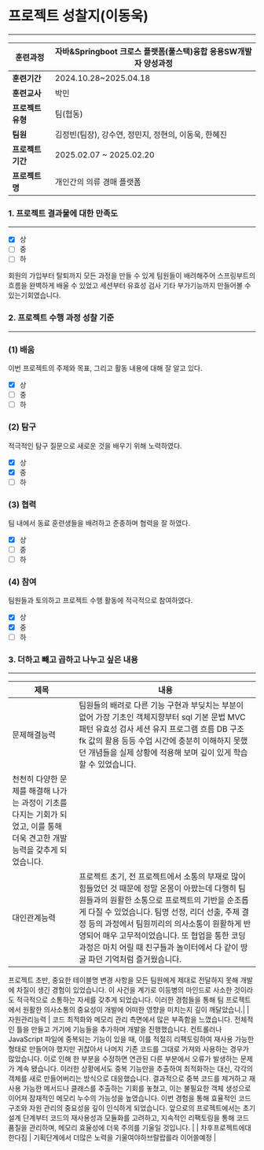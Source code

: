 # 프로젝트 성찰지(이동욱)

---

| **훈련과정** | 자바&Springboot 크로스 플랫폼(풀스택)융합 응용SW개발자 양성과정 |
| --- | --- |
| **훈련기간** | 2024.10.28~2025.04.18 |
| **훈련교사** | 박민 |
| **프로젝트 유형** | 팀(협동) |
| **팀원** | 김정빈(팀장), 강수연, 정민지, 정현의, 이동욱, 한혜진 |
| **프로젝트 기간** | 2025.02.07 ~ 2025.02.20 |
| **프로젝트명** | 개인간의 의류 경매 플랫폼 |

### 1. 프로젝트 결과물에 대한 만족도

---

- [x]  상
- [ ]  중
- [ ]  하

회원의 가입부터 탈퇴까지 모든 과정을 만들 수 있게 팀원들이 배려해주어 스프링부트의 흐름을 완벽하게 배울 수 있었고
세션부터 유효성 검사 기타 부가기능까지 만들어볼 수 있는기회였습니다.

</aside>

### 2. 프로젝트 수행 과정 성찰 기준

---

### (1) 배움

이번 프로젝트의 주제와 목표, 그리고 활동 내용에 대해 잘 알고 있다.

- [x]  상
- [ ]  중
- [ ]  하

### (2) 탐구

적극적인 탐구 질문으로 새로운 것을 배우기 위해 노력하였다.

- [x]  상
- [x]  중
- [ ]  하

### (3) 협력

팀 내에서 동료 훈련생들을 배려하고 준종하며 협력을 잘 하였다.

- [x]  상
- [ ]  중
- [ ]  하

### (4) 참여

팀원들과 토의하고 프로젝트 수행 활동에 적극적으로 참여하였다.

- [x]  상
- [x]  중
- [ ]  하

### 3. 더하고 빼고 곱하고 나누고 싶은 내용

---

| 제목 | 내용 |
| --- | --- |
| 문제해결능력 | 팀원들의 배려로 다른 기능 구현과 부딪치는 부분이 없어 가장 기초인 객체지향부터 sql 기본 문법 MVC 패턴 유효성 검사 세션 유지 프로그램 흐름 DB 구조 fk 값의 활용 등등 수업 시간에 충분히 이해하지 못했던 개념들을 실제 상황에 적용해 보며 깊이 있게 학습할 수 있었습니다.
천천히 다양한 문제를 해결해 나가는 과정이 기초를 다지는 기회가 되었고, 이를 통해 더욱 견고한 개발 능력을 갖추게 되었습니다.|
| 대인관계능력 | 프로젝트 초기, 전 프로젝트에서 소통의 부재로 많이 힘들었던 것 때문에 정말 온몸이 아팠는데 다행히 팀원들과의 원활한 소통으로 프로젝트의 기반을 순조롭게 다질 수 있었습니다. 팀명 선정, 리더 선출, 주제 결정 등의 과정에서 팀원끼리의 의사소통이 원활하게 반영되어 매우 고무적이었습니다. 또 협업을 통한 코딩 과정은 마치 어릴 때 친구들과 놀이터에서 다 같이 땅굴 파던 기억처럼 즐거웠습니다. 
프로젝트 초반, 중요한 테이블명 변경 사항을 모든 팀원에게 제대로 전달하지 못해 개발에 차질이 생긴 경험이 있었습니다. 
이 사건을 계기로 이등병의 마인드로 사소한 것이라도 적극적으로 소통하는 자세를 갖추게 되었습니다. 이러한 경험들을 통해 팀 프로젝트에서 원활한 의사소통의 중요성이 개발에 어떠한 영향을 미치는지 깊이 깨달았습니.|
| 자원관리능력 | 코드 최적화와 메모리 관리 측면에서 많은 부족함을 느꼈습니다. 전체적인 틀을 만들고 거기에 기능들을 추가하며 개발을 진행했습니다. 컨트롤러나 JavaScript 파일에 중복되는 기능이 있을 때, 이를 적절히 리팩토링하여 재사용 가능한 형태로 만들어야 했지만 귀찮아서 나머지 기존 코드를 그대로 가져와 사용하는 경우가 많았습니다. 이로 인해 한 부분을 수정하면 연관된 다른 부분에서 오류가 발생하는 문제가 계속 됐습니다.
이러한 상황에서도 중복 기능만을 추출하여 최적화하는 대신, 각각의 객체를 새로 만들어버리는 방식으로 대응했습니다. 결과적으로 중복 코드를 제거하고 재사용 가능한 메서드나 클래스를 추출하는 기회를 놓쳤고, 이는 불필요한 객체 생성으로 이어져 잠재적인 메모리 누수의 가능성을 높였습니다.
이번 경험을 통해 효율적인 코드 구조와 자원 관리의 중요성을 깊이 인식하게 되었습니다. 앞으로의 프로젝트에서는 초기 설계 단계부터 코드의 재사용성과 모듈화를 고려하고, 지속적인 리팩토링을 통해 코드 품질을 관리하며, 메모리 효율성에 더욱 주의를 기울일 것입니다. |
| 차후프로젝트에대한다짐 | 기획단계에서 더많은 노력을 기울여야하브랄랍를라 이어쓸예정 |

